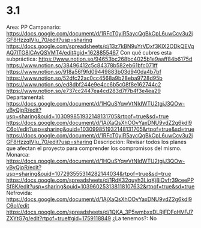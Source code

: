 # 3.1

Area: PP
Campanario: https://docs.google.com/document/d/1RFcT0yIR5aycQgBkCpL6uwCcv3u2jGF8HzzqIVIu_70/edit?usp=sharing                                https://docs.google.com/spreadsheets/d/13z7kBN9uYrVDxf3KlX2ODkQEVqAQ7ITG8ICAvQSVMT4/edit#gid=1628855467
Con qué cubres esta subpráctica: 
https://www.notion.so/94653bc268bc4025b1e9aaff84b6175d
https://www.notion.so/38496412c5c84378b582eb61bfc071ff 
https://www.notion.so/918a56f9fd09449883b03d940da4b7bf 
https://www.notion.so/52dfc22ac0cc4568a9b28eba9728d95b 
https://www.notion.so/ed8dbf244e9e4cc6b5c08f8e162744c2  
https://www.notion.so/e737cc2447ea4cd283d7f7b4f3e4ea29  
Departamental: https://docs.google.com/document/d/1HQuSYqwVtNIdWTU2tgjJ3QOw-vByQjpR/edit?usp=sharing&ouid=103099851932148131705&rtpof=true&sd=true
https://docs.google.com/document/d/1AjXaQsXhOOvYaxDNU9vdZ2g6kdl9C6oI/edit?usp=sharing&ouid=103099851932148131705&rtpof=true&sd=true
https://docs.google.com/document/d/1RFcT0yIR5aycQgBkCpL6uwCcv3u2jGF8HzzqIVIu_70/edit?usp=sharing
Descripción: Revisar todos los planes que afectan el proyecto para comprender los compromisos del mismo.
Monarca: https://docs.google.com/document/d/1HQuSYqwVtNIdWTU2tgjJ3QOw-vByQjpR/edit?usp=sharing&ouid=107293555314282144034&rtpof=true&sd=true                                https://docs.google.com/spreadsheets/d/1RdK32quyh3LiqKj8iOvfr39ceePPSf8K/edit?usp=sharing&ouid=103960253138118107632&rtpof=true&sd=true
Nefrovida: https://docs.google.com/document/d/1AjXaQsXhOOvYaxDNU9vdZ2g6kdl9C6oI/edit                              https://docs.google.com/spreadsheets/d/1QKA_3P5wmbxxDLRjFDFoHVFJ7ZXYtG7g/edit?rtpof=true#gid=1759118849
¿La tenemos?: No